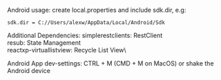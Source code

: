 Android usage:
create local.properties and include sdk.dir,
e.g:

`sdk.dir = C://Users/alexw/AppData/Local/Android/Sdk`

Additional Dependencies:
simplerestclients:          RestClient\
resub:                      State Management\
reactxp-virtuallistview:    Recycle List View\
 


Android App dev-settings:
CTRL + M (CMD + M on MacOS) or shake the Android device